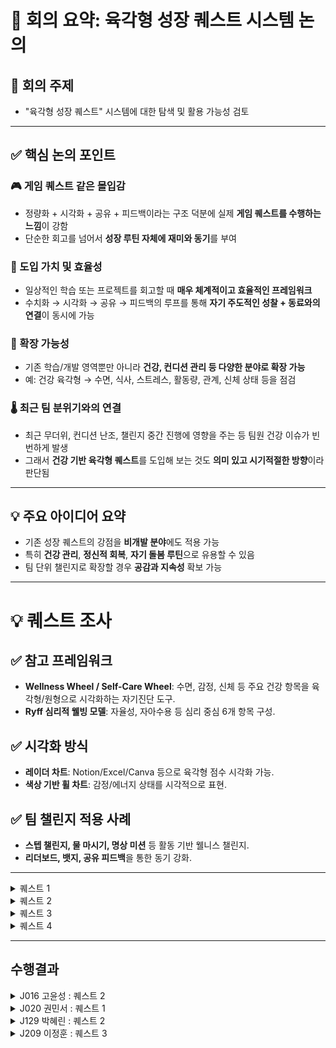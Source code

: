 # 📝 회의 요약: 육각형 성장 퀘스트 시스템 논의

## 📌 회의 주제
- "육각형 성장 퀘스트" 시스템에 대한 탐색 및 활용 가능성 검토

---

## ✅ 핵심 논의 포인트

### 🎮 게임 퀘스트 같은 몰입감
- 정량화 + 시각화 + 공유 + 피드백이라는 구조 덕분에 실제 **게임 퀘스트를 수행하는 느낌**이 강함
- 단순한 회고를 넘어서 **성장 루틴 자체에 재미와 동기**를 부여

### 🧭 도입 가치 및 효율성
- 일상적인 학습 또는 프로젝트를 회고할 때 **매우 체계적이고 효율적인 프레임워크**
- 수치화 → 시각화 → 공유 → 피드백의 루프를 통해 **자기 주도적인 성찰 + 동료와의 연결**이 동시에 가능

### 🧩 확장 가능성
- 기존 학습/개발 영역뿐만 아니라 **건강, 컨디션 관리 등 다양한 분야로 확장 가능**
- 예: 건강 육각형 → 수면, 식사, 스트레스, 활동량, 관계, 신체 상태 등을 점검

### 🌡️ 최근 팀 분위기와의 연결
- 최근 무더위, 컨디션 난조, 챌린지 중간 진행에 영향을 주는 등 팀원 건강 이슈가 빈번하게 발생
- 그래서 **건강 기반 육각형 퀘스트**를 도입해 보는 것도 **의미 있고 시기적절한 방향**이라 판단됨

---

## 💡 주요 아이디어 요약

- 기존 성장 퀘스트의 강점을 **비개발 분야**에도 적용 가능
- 특히 **건강 관리**, **정신적 회복**, **자기 돌봄 루틴**으로 유용할 수 있음
- 팀 단위 챌린지로 확장할 경우 **공감과 지속성** 확보 가능

---

# 💡 퀘스트 조사

## ✅ 참고 프레임워크
- **Wellness Wheel / Self-Care Wheel**: 수면, 감정, 신체 등 주요 건강 항목을 육각형/원형으로 시각화하는 자기진단 도구.
- **Ryff 심리적 웰빙 모델**: 자율성, 자아수용 등 심리 중심 6개 항목 구성.

## ✅ 시각화 방식
- **레이더 차트**: Notion/Excel/Canva 등으로 육각형 점수 시각화 가능.
- **색상 기반 휠 차트**: 감정/에너지 상태를 시각적으로 표현.

## ✅ 팀 챌린지 적용 사례
- **스텝 챌린지, 물 마시기, 명상 미션** 등 활동 기반 웰니스 챌린지.
- **리더보드, 뱃지, 공유 피드백**을 통한 동기 강화.

---

<details>
<summary>퀘스트 1</summary>
  
# 💪 건강 육각형 퀘스트 - Daily Self Check

매일의 컨디션과 건강 습관을 6가지 항목으로 점검하고, 점수화 + 시각화 + 피드백까지 연결하는 자기 돌봄 루틴 템플릿

## 🧩 체크 항목

- 😴 수면: 수면 시간, 질, 규칙성
- 🍽️ 식사: 규칙적인 식사, 영양 균형, 폭식 여부
- 🧘 스트레스 관리: 감정 상태, 스트레스 해소, 휴식
- 🏃 활동량: 운동, 움직임, 신체 활동 여부
- ❤️ 관계/소통: 대인관계, 소통 만족도
- 🧍 신체 컨디션: 두통, 피로, 생리, 통증 등 전반 상태

## ✅ STEP 1. 오늘의 회고

오늘의 컨디션, 습관, 느낀 점을 자유롭게 작성하세요. 아래 항목 중 일부가 드러나야 합니다.

예시:
- 수면은 깊지 않았고 5시간 정도밖에 못 잠. 점심을 거르고 저녁에 폭식함.
- 산책은 했지만 스트레칭은 못 했음.
- 친구와 통화하면서 기분은 좋아졌고, 생리통이 조금 있었다.

## ✅ STEP 2. 현재 컨텍스트

- 수면 시간:
- 업무/학업 강도:
- 생리 주기/신체 특이사항:
- 외부 활동 유무:

## ✅ STEP 3. 점수화

| 항목 | 점수(1~5) | 사유 |
|------|-----------|------|
| 수면 |           |      |
| 식사 |           |      |
| 스트레스 관리 |     |      |
| 활동량 |         |      |
| 관계/소통 |       |      |
| 신체 컨디션 |     |      |

## 🎯 점수 기준표

(각 항목별 1~5점 기준은 생략. 원본 참조.)

## 📈 STEP 4. 육각형 그래프 그리기

손그림 / Notion / Canva / Radar Chart 등 도구 활용

## 📝 STEP 5. 총평 및 루틴 개선 아이디어

- 한줄 총평:
- 내일 실천할 작은 루틴:

## 달성 기준
- 각 step을 성실히 수행
</details>

<details>
<summary>퀘스트 2</summary>
🎯 퀘스트명: 타인의 성장 관찰 퀘스트 – `성장 미러링`

🔍 1. 분석
- 개인의 성장은 오롯이 자기 반성만으로 이루어지지 않는다.
- 동료의 작업 방식, 설계 아이디어, 시간 사용 전략, 회고 등을 관찰하고 거기서 **“나에게 적용할 수 있는 인사이트”**를 도출하는 것도 중요한 성장 방법이다.
- 우리는 종종 **"어? 저건 나도 해봐야겠다"**는 순간에서 가장 빠르게 배운다.
- 이 퀘스트는 타인의 성장 포인트를 거울(mirror) 삼아 자신의 성장을 추적하는 루틴이다.

🎯 2. 목적
- 동료의 성장 루틴을 관찰하여 나만의 성장 전략을 확장
- 비교가 아닌 참조와 전이 학습을 통해 자극과 인사이트 획득
- 관찰 → 추출 → 적용 → 회고의 루틴을 통해 타인 기반 메타 성장 루프 구축

🛠️ 3. 퀘스트 수행 방법
1. 성장 관찰 대상 1명 선택
    - 같은 슬랙 채널, 캠프 동료, Git 활동이 활발한 사람 등
    - `오늘 나에게 좋은 영향을 줄 수 있을 것 같은 사람`을 하루 1명 선정

2. 그 사람의 활동/회고/리드미/코드 기록 중 1~2개를 관찰
    - 예:
        - 리드미에서 설계 접근 방식
        - 슬랙에 올린 질문 중 인상적인 질문
        - 슬랙 회고에서 인상적인 문장
        - readme.md에서 눈에 띈 설계 포인트

3. 인상 깊었던 1~2개 포인트 기록
    - 그 사람의 어떤 역량이 발휘되었는가? (육각형 중 하나 이상 매핑)
    - 나는 왜 그게 인상 깊었는가?
    - 내 성장에 어떻게 연결해볼 수 있을까?

4. `미러링 액션` 1개 선정 & 내일 실천 계획 세우기
    - 예:
        - `나도 커밋 메시지를 더 구체적으로 써보자`
        - `내일 설계안을 먼저 구조도 중심으로 스케치해보자`
        - `하루 회고를 문장 3줄로 슬랙에 남겨보자`

🎯 4. 달성 기준
- 관찰 대상 1명과 관찰 대상 콘텐츠 1개 이상 기록
- 관찰에서 얻은 인사이트를 육각형 항목과 연결
- 내 성장으로 전환한 미러링 액션 1개 이상 작성
- 다음날 적용 여부 회고(간단한 코멘트 형태도 가능)

✨ 5. 기대 효과
- 혼자 성장하는 것이 아닌 팀 기반 상호 성장 루틴 강화
- 단순한 비교를 넘어선 구체적 전이 학습 실천
- 매일 새로운 시야를 얻으며 역량 외연을 넓히는 효과
- `성장한 사람은 주변을 관찰하며 성장한다`는 메타 성장 프레임 체득
</details>

<details>
<summary>퀘스트 3</summary>
🎯 퀘스트명: 사고 리팩토링 퀘스트 – `내 머릿속 디버깅`

🔍 1. 분석
- 개발자는 매일 수많은 판단, 선택, 설계, 디버깅, 학습을 반복한다.
그러나 그 사고의 흐름이 어디서 막혔는지, 왜 시간이 오래 걸렸는지, 무의식적으로 어떤 방식에 의존했는지는 잘 들여다보지 않는다.
- 이 퀘스트는 하루 중 가장 헷갈렸던/막혔던/혼란스러웠던 1순간을 `사고의 흐름`으로 되짚어보며 리팩토링하는 훈련이다.

🎯 2. 목적
- 사고의 병목 구간을 인식하고 효율적인 사고 구조로 개선
- 막혔던 이유를 언어화하며 문제 해결 능력 강화
- 메타인지 기반의 “나만의 실수 패턴”을 발견하여 지속적인 개선 루틴 정착

🛠️ 3. 퀘스트 수행 방법
1. 오늘 가장 헷갈렸던 / 시간 오래 걸렸던 순간 1개 선택
    - 예:
        - 코드 구조가 떠오르지 않았던 순간
        - 오류가 반복되며 문제 원인을 오판했던 상황
        - 기술 개념이 모호해서 자꾸 검색한 상황

2. 그 순간의 사고 흐름을 그대로 복기 (Raw Log)
    - 예:
        - `처음에는 이렇게 될 줄 알았는데, 예상과 달랐고…`
        - `그때 이 선택지를 무시했던 이유는…`
        - `비슷한 걸 전에 했던 기억이 나서 적용했지만 틀렸음`

3. AI에게 질문: `내 사고 과정에서 어디가 비효율적이었을까?`
    -  GPT에게 위 사고 흐름을 입력하고 분석 요청
    -  GPT가 사고의 흐름, 논리의 누락, 무의식적 판단을 분석

4. 사고 리팩토링 노트 작성
    - 잘못된 가정, 생략된 논리, 비효율 루틴 요약
    - 다음에 비슷한 상황이 오면 어떻게 접근할지 전략 작성

🎯 4. 달성 기준
- 오늘 가장 어려웠던 사고 구간 1개 복기
- 사고 흐름을 생성형 AI에게 분석 요청
- 개선 전략 or 다음 접근 방식 작성
- 한줄 회고 작성 (`내가 자주 빠지는 사고 함정은 ___이다`)

✨ 5. 기대 효과
- `디버깅은 코드보다 사고 흐름부터`라는 인식 내재화
- 반복되는 실수나 논리 비약을 빠르게 파악하고 고칠 수 있음
- 자신의 사고 스타일, 편향, 의사결정 습관을 파악 가능
- 혼자서도 깊이 있는 복기와 성장이 가능
</details>

<details>
<summary>퀘스트 4</summary>

# 역량의 인과관계 파악하기

## 📊 1. 분석

- 육각형 차트는 **결과 기반 평가 지표**이지만, **역량 간 인과관계까지 드러내지는 못함**
- 예를 들어, `시간 관리(⏰)`가 낮은 것이 `CS 지식 부족(📘)`으로 인한 것일 수도 있음
- 역량 간 연결성과 **"왜 낮은가?"**, "어디서부터 풀어야 하는가?"를 추적하면 **우선 개선 포인트를 정확히 잡을 수 있음**

---

## 🎯 2. 목적

- **육각형 점수 간의 인과 구조 파악**: 낮은 점수의 근본 원인을 분석
- **성장 루프 설계**: 특정 역량을 높이면 연결된 다른 역량이 함께 좋아지는 구조 찾기
- **학습 전략 강화**: 단순 반복보다 우선순위를 뽑아 더 효율적인 성장 경로 설계

---

## 🛠️ 3. 퀘스트 수행 방법

### 1단계: 기존 육각형 차트 작성 (1~5점 or 10점 기준)

- 예시:
    
    ```
    yaml
    복사편집
    CS Knowledge: 2
    Implementation: 4
    Time Management: 3
    Goal Achievement: 3
    Condition Control: 4
    Design Skills: 3
    
    ```
    

### 2단계: **‘낮은 점수 2개’ 선택 → 원인 분석**

- 예시: `CS Knowledge`, `Goal Achievement`가 낮음
- GPT에게 다음과 같이 질문:
    
    > "아래 점수 기반으로 낮은 항목들의 원인을 분석하고, 다른 항목과의 연관성을 파악해줘."
    > 
- GPT가 **인과 구조 + 피드백** 제공
    
    (ex. "CS 지식 부족이 구현과 시간 관리에 영향을 주고 있음")
    

### 3단계: **‘선행 역량’ 우선 강화 전략 설계**

- 가장 영향력이 큰 선행 역량 1~2개를 선정
- 구체적 실천 전략 수립 (ex. "TIL + 블로그 포스팅", "CS 기반 예제 구현 1일 1개")

### 4단계: **1주 후 변화 기록 + 선순환 확인**

- 같은 방법으로 다시 육각형 점수 작성
- “원인으로 판단했던 역량을 강화했을 때 다른 역량이 얼마나 좋아졌는가?”를 회고

---

## ✅ 4. 달성 기준

- 육각형 점수표 및 낮은 점수 2개 선택
- 원인 분석 및 GPT 피드백 기록
- 선행 역량 우선 강화 전략 수립 및 실행

---

## 📊 1. 분석

- 육각형 차트는 **결과 기반 평가 지표**이지만, **역량 간 인과관계까지 드러내지는 못함**
- 예를 들어, `시간 관리(⏰)`가 낮은 것이 `CS 지식 부족(📘)`으로 인한 것일 수도 있음
- 역량 간 연결성과 **"왜 낮은가?"**, "어디서부터 풀어야 하는가?"를 추적하면 **우선 개선 포인트를 정확히 잡을 수 있음**

---

## 🎯 2. 목적

- **육각형 점수 간의 인과 구조 파악**: 낮은 점수의 근본 원인을 분석
- **성장 루프 설계**: 특정 역량을 높이면 연결된 다른 역량이 함께 좋아지는 구조 찾기
- **학습 전략 강화**: 단순 반복보다 우선순위를 뽑아 더 효율적인 성장 경로 설계

---

## 🛠️ 3. 퀘스트 수행 방법

### 1단계: 기존 육각형 차트 작성 (1~5점 or 10점 기준)

- 예시:
    
    ```
    yaml
    복사편집
    CS Knowledge: 2
    Implementation: 4
    Time Management: 3
    Goal Achievement: 3
    Condition Control: 4
    Design Skills: 3
    
    ```
    

### 2단계: **‘낮은 점수 2개’ 선택 → 원인 분석**

- 예시: `CS Knowledge`, `Goal Achievement`가 낮음
- GPT에게 다음과 같이 질문:
    
    > "아래 점수 기반으로 낮은 항목들의 원인을 분석하고, 다른 항목과의 연관성을 파악해줘."
    > 
- GPT가 **인과 구조 + 피드백** 제공
    
    (ex. "CS 지식 부족이 구현과 시간 관리에 영향을 주고 있음")
    

### 3단계: **‘선행 역량’ 우선 강화 전략 설계**

- 가장 영향력이 큰 선행 역량 1~2개를 선정
- 구체적 실천 전략 수립 (ex. "TIL + 블로그 포스팅", "CS 기반 예제 구현 1일 1개")

### 4단계: **1주 후 변화 기록 + 선순환 확인**

- 같은 방법으로 다시 육각형 점수 작성
- “원인으로 판단했던 역량을 강화했을 때 다른 역량이 얼마나 좋아졌는가?”를 회고

---

## ✅ 4. 달성 기준

- 육각형 점수표 및 낮은 점수 2개 선택
- 원인 분석 및 GPT 피드백 기록
- 선행 역량 우선 강화 전략 수립 및 실행
</details>

---

## **수행결과**

<details>
  <summary>J016 고윤성 : 퀘스트 2</summary>

## 🎯 관찰 대상

- **관찰 대상**: J143의 Day 16~17 과제
- **관찰 포인트**: 책임 분리, SOLID 원칙, 객체지향적 설계 관점

---

## 🔍 관찰하며 인상 깊었던 점

J143님의 코드를 보며 가장 인상 깊었던 점은 **모듈/객체/함수의 추상화와 캡슐화가 잘 표현되어 있었다는 것**입니다.  
각 컴포넌트가 어떤 책임을 갖고 있는지 **의도가 명확하게 드러났고**,  
이를 통해 아래와 같은 설계적 장점들을 체감할 수 있었습니다:

- ✨ **각 요소의 역할이 뚜렷하게 분리**되어 있어 읽기 쉬웠고,
- 🧩 기능 확장이나 수정 시 **파급 효과가 적어 유지보수가 용이**하며,
- 💡 코드가 구조적으로 안정되어 있어 **리팩토링을 시도할 때도 부담이 적음**을 느꼈습니다.

이러한 부분은 단순한 기능 구현을 넘어서 **"코드의 구조 자체가 의도를 설명하는 문서"처럼 느껴졌기 때문에** 매우 인상 깊었습니다.

---

## 🪞 내가 미러링한 방식

관찰을 통해 얻은 인사이트를 바탕으로 **같은 Day16~17 과제에서 나만의 개선된 설계를 시도**했습니다.

### 1. 🎯 **구조 재설계 시 초점**

- **책임 분리**를 가장 우선적으로 고려
- **SOLID 원칙**을 더 잘 지키도록 설계
- **각 함수/클래스는 하나의 목적**만 갖도록 구현
- **추상화된 인터페이스**를 정의하고, 세부 구현을 캡슐화

### 2. 🔧 **적용한 구체적 개선**

- `Controller`, `Service`, `Model`, `Storage` 등으로 책임 분리
- 클래스별 메서드는 **하나의 역할만 수행**하게 제한
- `interface` 수준으로 분리하여 **유연한 대체/확장 가능성 확보**
- 반복되는 로직은 공통 모듈로 추출 (`utils`, `constants` 등)
- 매직 넘버 제거, 설정값은 `config.js`에 통합

---

## 🧪 실험 결과 및 성과

- 📁 **파일 구조가 훨씬 명확**해져 전체적인 이해도가 높아졌고
- 🔄 다른 사람들이 내 코드에 **기여하거나 피드백하기 쉬운 구조**가 되었으며
- 🧑‍🔧 내 스스로 기능을 수정하거나 리팩토링할 때에도 **한결 수월**해졌습니다.
- 💬 코드 리뷰 시에도 **각 컴포넌트의 역할이 뚜렷**해 리뷰어의 이해도를 높일 수 있었음

---

## 💡 느낀 점

이번 경험을 통해 "설계는 구현보다 앞서야 한다"는 개발 원칙을 다시금 체감했습니다.  
**구조에 대한 명확한 의도**를 갖고 설계하면, 나중에 어떤 변화가 생기더라도  
**대응할 수 있는 유연성**과 **안정성**이 확보된다는 것을 몸소 느낄 수 있었습니다.

앞으로도 누군가의 코드를 관찰하고 좋은 부분을 적극적으로 **미러링**하는 습관을 들이고,  
그 위에 나만의 관점을 더해가며 성장하는 개발자가 되고 싶습니다.

---

## 📌 한 줄 회고

> **"관찰에서 배운 설계 철학을, 내 코드에 적용하며 성장할 수 있었다."**
</details>

<details>
  <summary>J020 권민서 : 퀘스트 1</summary>
  
## 🔍 고른 이유
매일 수면 부족이 누적되고 스트레스와 긴장이 높아지면서 밖으로 증상들이 나오기 시작하였다. 따라서 매일의 컨디션과 건강 습관을 점검하고 시각화하면서 앞으로 관리를 어떻게 해야하는지 진단하고 싶다.

## 🎞️ STEP 1. 오늘의 회고
- 수면 시간은 5시간 정도로 피곤한 상태임. 
- 매일 안좋은 자세로 의자에만 앉아있다보니 허리가 아픔.
- 전날 미션에 대해서 제대로 해내지 못했다는 자괴감과 심리적 압박감에 스트레스를 받고있음.
- 수면 부족에 스트레스 때문인지 밤이 되면 속이 답답하고 숨이 잘 안쉬어지는 증상이 나타남.
- 연인과의 통화를 통해 위로를 받음

## 📅 STEP 2. 현재 컨텍스트
- 수면 시간: 5시간
- 업무/학업 강도: 12시간 이상으로 학업 강도 최상
- 생리 주기/신체 특이사항: 속이 답답하고 숨이 잘 안쉬어지는 증상
- 외부 활동 유무: 없음

## 🗃️ STEP 3. 점수화
| 항목 | 점수(1~5) | 사유 |
|------|-----------|------|
| 수면 |  3  | 적당히 잤다 |
| 식사 |  3  | 식사를 간단히 했다 |
| 스트레스 관리 |  1  | 심리적으로 불안을 느낀다 |
| 활동량 |  1  | 의자에 앉아만 있는다 |
| 관계/소통 |  4  | 연인에게 위로를 받는다 |
| 신체 컨디션 |  2  | 속이 답답하고 숨이 잘 안쉬어지는 증상이 있다 |

## 📈 STEP 4. 육각형 그래프 그리기
<img width="1000" height="1000" alt="Image" src="https://github.com/user-attachments/assets/5a8a100e-03a2-434c-9b08-506453492482" />

## 📝 STEP 5. 총평 및 루틴 개선 아이디어
- 한줄 총평: 균형 붕괴 상태
- 내일 실천할 작은 루틴: ‘의자 탈출’ 챌린지. 매 90분 집중 후, 타이머 맞춰 일어서기 + 간단한 스트레칭

</details>

<details>
  <summary>J129 박혜린 : 퀘스트 2</summary>
  
  ```
  계획
  16일차에 슬랙에서 도움이 되는 글을 올려주신 분 선정
  미션 이후에 그 분의 GIST 파악해보면서 배울 점 정리 회고
  ```
  ### 🌱 성장 미러링 퀘스트 제출 - K022 장무호님 관찰  
  #### 👀 관찰 대상  
  ```
  닉네임: K022 장무호
  관찰 콘텐츠: 슬랙 회고 글 (2025-08-06 오후 5:23)
  관찰 포인트:
  구현 위주 vs 학습 위주 접근 실험
  시간 사용 방식(오랜 시간 vs 짧은 시간)의 효과 비교
  구체적인 자기 실험과 분석을 통한 인사이트 도출
  ```
  📌 인상 깊었던 이유  
  장무호님의 회고에서는 명확한 목표 설정, 다양한 시도, 그리고 자기 주도적인 실험이 잘 드러났습니다.  
  단순히 미션을 수행하는 것을 넘어서 자신만의 루틴을 실험하고 구체적으로 분석한 점이 인상 깊었습니다.  
  
  특히 다음의 문장이 강하게 남았습니다:  
  **"하루 정도는 구현보다 학습에 집중해도 괜찮지 않을까?"**    
  → 이는 저에게도 큰 질문이 되었고, ‘하루의 방향성’에 대해 더 능동적으로 결정해야겠다는 자극이 되었습니다.  
  또한 구현 중심 vs 학습 중심의 접근을 직접 실험해보고, 장단점을 구체적으로 나열한 방식은 굉장히 설계적이었으며,  
  시간 사용 전략(오랜 시간 vs 짧은 시간)에 대한 성찰도 시간 관리 + 컨디션 조절 관점에서 큰 배움이 되었습니다.  
  
  🧠 연결된 핵심 역량 (육각형 매핑)  
  |역량 항목|	해당 여부|	근거 설명|
  |---|---|---|
  |⏰ 시간 관리|	✅	|"오랜 시간 사용 vs 짧은 시간 사용" 비교 실험|
  |📘 CS 지식	|✅	|학습 위주 접근을 통해 개념 탐구 강조|
  |🧠 컨디션 조절|	✅|	피로 누적, 컨디션 저하 리스크에 대한 인식|
  |🧱 설계력	|✅	|학습-구현 비교 설계 및 장단점 분석|
  |⚙️ 구현력	|✅	|구현 위주의 날에 요구사항 완전 충족 목표 설정|
  |🎯 목표 달성력	|✅	|미션 목표를 명확히 정하고 그에 맞춘 실행|
  
  🪞 미러링 액션 선정 및 적용 계획  
  💡 인사이트:  
  “미션을 시작할 때 하루의 목표를 전략적으로 정하는 것이 중요하다”는 점을 배웠습니다.  
  단순히 주어진 미션을 따라가기보다, **“오늘은 구현 중심으로”, “내일은 학습 중심으로”**와 같은 의도적인 학습 방향 설정이 성장을 가속화시킬 수 있다는 점을 깨달았습니다.  
  
  ✅ 내 미러링 액션:  
  “내일 미션 시작 전, 오늘의 전략(학습 중심 or 구현 중심)을 먼저 설정하고 시작하기”  
  
  📅 적용 계획:  
  “오늘의 전략”을 작성하고, 그에 따라 시간 분배 및 목표를 정리  
  
  예: “오늘은 개념 정리에 집중하는 날 → 실험 위주로 진행, 구현은 최소화”  
  
  📝 적용 회고 
  ```
  오늘 미션을 시작하기 전, “오늘은 어떤 방향성을 가진 하루를 보낼까?” 스스로에게 질문하며 하루의 전략을 먼저 정했습니다.
  학습 중심으로 진행하자는 명확한 전략 아래 움직이며 훨씬 능동적인 태도로 하루를 보낼 수 있었습니다.
  특히 미션 중 모르는 개념이 나왔을 때, ‘오늘은 학습 중심이니까 괜찮아’라는 기준이 생겨,
  심리적 부담 없이 개념 탐구에 더 깊이 집중할 수 있었고, 결과적으로 학습의 질이 높아졌습니다.
  또한 하루를 돌아볼 때도,
  내가 세운 전략과 실제 활동이 얼마나 일치했는지를 기준으로 피드백할 수 있어 자기 인식 수준이 더 올라갔던 하루였습니다.
  오늘은 "내가 설정한 전략에 맞게 어떻게 움직였고, 어떤 점을 더 보완하면 좋을지"까지 점검할 수 있었던 의미 있는 학습 루틴이 되었습니다.
  ````
  
  ✨ 총평  
  장무호님의 회고를 통해, 자기 실험 기반의 성장 전략이 얼마나 강력한 인사이트를 줄 수 있는지 체감했습니다.  
  "관찰 → 추출 → 적용" 루틴이 생각보다 강력하게 동기를 유발했고, 내 학습 전략을 더 유연하고 주도적으로 만들 수 있겠다는 확신을 얻게 되었습니다.  

</details>

<details>
  <summary>J209 이정훈 : 퀘스트 3</summary>
</details>






